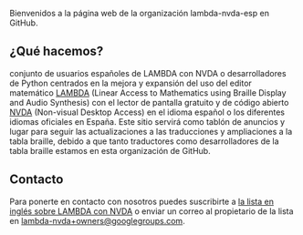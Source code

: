 <!-- 
.. title: sobre Nosotros
.. slug: about
.. date: 2017-05-24 17:34:47 UTC+02:00
.. tags: 
.. category: 
.. link: 
.. description: 
.. type: text
-->

Bienvenidos a la página web de la organización lambda-nvda-esp en GitHub.

## ¿Qué hacemos?

conjunto de usuarios españoles de LAMBDA con NVDA o desarrolladores de Python centrados en la mejora y expansión del uso del editor matemático [LAMBDA](https://lambdaproject.org) (Linear Access to Mathematics using Braille Display and Audio Synthesis) con el lector de pantalla gratuito y de código abierto [NVDA](https://nvaccess.org) (Non-visual Desktop Access) en el idioma español o los diferentes idiomas oficiales en España.
Este sitio servirá como tablón de anuncios y lugar para seguir las actualizaciones a las traducciones y ampliaciones a la tabla braille, debido a que tanto traductores como desarrolladores de la tabla braille estamos en esta organización de GitHub.

## Contacto

Para ponerte en contacto con nosotros puedes suscribirte a [la lista en inglés sobre LAMBDA con NVDA](https://groups.google.com/group/lambda-nvda) o enviar un correo al propietario de la lista en [lambda-nvda+owners@googlegroups.com](mailto:lambda-nvda+owners@googlegroups.com).